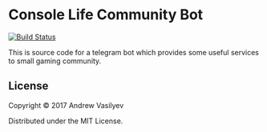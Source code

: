 # Console Life Community Bot 

[![Build Status](https://travis-ci.org/retran/consolelifebot.svg?branch=master)](https://travis-ci.org/retran/consolelifebot)

This is source code for a telegram bot which provides some useful services to small gaming community. 

## License

Copyright © 2017 Andrew Vasilyev

Distributed under the MIT License.

